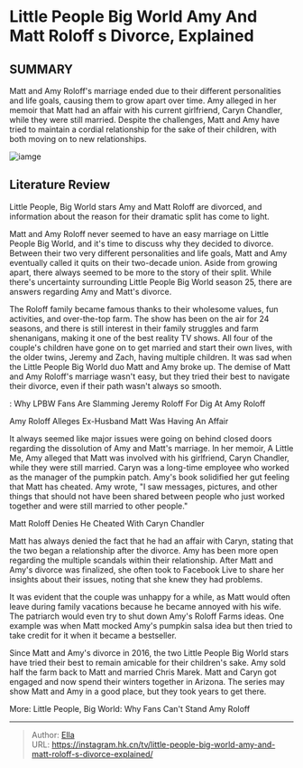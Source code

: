 # Little People Big World Amy And Matt Roloff s Divorce, Explained


## SUMMARY 



  Matt and Amy Roloff&#39;s marriage ended due to their different personalities and life goals, causing them to grow apart over time.   Amy alleged in her memoir that Matt had an affair with his current girlfriend, Caryn Chandler, while they were still married.   Despite the challenges, Matt and Amy have tried to maintain a cordial relationship for the sake of their children, with both moving on to new relationships.  

![iamge](https://static1.srcdn.com/wordpress/wp-content/uploads/2017/09/Amy-and-Matt-Roloff-Little-People-Big-World.jpg)

## Literature Review
Little People, Big World stars Amy and Matt Roloff are divorced, and information about the reason for their dramatic split has come to light. 




Matt and Amy Roloff never seemed to have an easy marriage on Little People Big World, and it&#39;s time to discuss why they decided to divorce. Between their two very different personalities and life goals, Matt and Amy eventually called it quits on their two-decade union. Aside from growing apart, there always seemed to be more to the story of their split. While there&#39;s uncertainty surrounding Little People Big World season 25, there are answers regarding Amy and Matt&#39;s divorce.




The Roloff family became famous thanks to their wholesome values, fun activities, and over-the-top farm. The show has been on the air for 24 seasons, and there is still interest in their family struggles and farm shenanigans, making it one of the best reality TV shows. All four of the couple&#39;s children have gone on to get married and start their own lives, with the older twins, Jeremy and Zach, having multiple children. It was sad when the Little People Big World duo Matt and Amy broke up. The demise of Matt and Amy Roloff&#39;s marriage wasn&#39;t easy, but they tried their best to navigate their divorce, even if their path wasn&#39;t always so smooth.

 : Why LPBW Fans Are Slamming Jeremy Roloff For Dig At Amy Roloff


 Amy Roloff Alleges Ex-Husband Matt Was Having An Affair 
          

It always seemed like major issues were going on behind closed doors regarding the dissolution of Amy and Matt&#39;s marriage. In her memoir, A Little Me, Amy alleged that Matt was involved with his girlfriend, Caryn Chandler, while they were still married. Caryn was a long-time employee who worked as the manager of the pumpkin patch. Amy&#39;s book solidified her gut feeling that Matt has cheated. Amy wrote, &#34;I saw messages, pictures, and other things that should not have been shared between people who just worked together and were still married to other people.&#34;






 Matt Roloff Denies He Cheated With Caryn Chandler 
          

Matt has always denied the fact that he had an affair with Caryn, stating that the two began a relationship after the divorce. Amy has been more open regarding the multiple scandals within their relationship. After Matt and Amy&#39;s divorce was finalized, she often took to Facebook Live to share her insights about their issues, noting that she knew they had problems.

It was evident that the couple was unhappy for a while, as Matt would often leave during family vacations because he became annoyed with his wife. The patriarch would even try to shut down Amy&#39;s Roloff Farms ideas. One example was when Matt mocked Amy&#39;s pumpkin salsa idea but then tried to take credit for it when it became a bestseller.

Since Matt and Amy&#39;s divorce in 2016, the two Little People Big World stars have tried their best to remain amicable for their children&#39;s sake. Amy sold half the farm back to Matt and married Chris Marek. Matt and Caryn got engaged and now spend their winters together in Arizona. The series may show Matt and Amy in a good place, but they took years to get there.




More: Little People, Big World: Why Fans Can&#39;t Stand Amy Roloff



---

> Author: [Ella](https://instagram.hk.cn/)  
> URL: https://instagram.hk.cn/tv/little-people-big-world-amy-and-matt-roloff-s-divorce-explained/  


